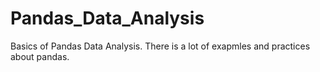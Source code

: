 # Pandas_Data_Analysis
Basics of Pandas Data Analysis.
There is a lot of exapmles and practices about pandas.
